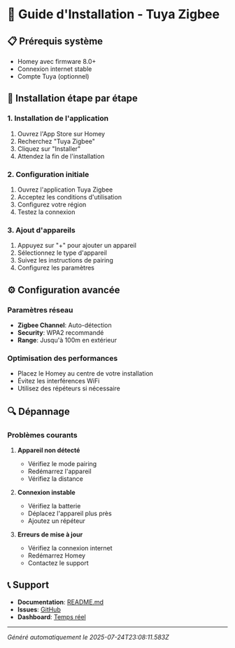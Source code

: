 # 🚀 Guide d'Installation - Tuya Zigbee

## 📋 Prérequis système
- Homey avec firmware 8.0+
- Connexion internet stable
- Compte Tuya (optionnel)

## 🔧 Installation étape par étape

### 1. Installation de l'application
1. Ouvrez l'App Store sur Homey
2. Recherchez "Tuya Zigbee"
3. Cliquez sur "Installer"
4. Attendez la fin de l'installation

### 2. Configuration initiale
1. Ouvrez l'application Tuya Zigbee
2. Acceptez les conditions d'utilisation
3. Configurez votre région
4. Testez la connexion

### 3. Ajout d'appareils
1. Appuyez sur "+" pour ajouter un appareil
2. Sélectionnez le type d'appareil
3. Suivez les instructions de pairing
4. Configurez les paramètres

## ⚙️ Configuration avancée

### Paramètres réseau
- **Zigbee Channel**: Auto-détection
- **Security**: WPA2 recommandé
- **Range**: Jusqu'à 100m en extérieur

### Optimisation des performances
- Placez le Homey au centre de votre installation
- Évitez les interférences WiFi
- Utilisez des répéteurs si nécessaire

## 🔍 Dépannage

### Problèmes courants
1. **Appareil non détecté**
   - Vérifiez le mode pairing
   - Redémarrez l'appareil
   - Vérifiez la distance

2. **Connexion instable**
   - Vérifiez la batterie
   - Déplacez l'appareil plus près
   - Ajoutez un répéteur

3. **Erreurs de mise à jour**
   - Vérifiez la connexion internet
   - Redémarrez Homey
   - Contactez le support

## 📞 Support
- **Documentation**: [README.md](../README.md)
- **Issues**: [GitHub](https://github.com/dlnraja/com.universaltuyazigbee.device/issues)
- **Dashboard**: [Temps réel](../dashboard/)

---
*Généré automatiquement le 2025-07-24T23:08:11.583Z*

